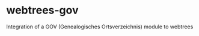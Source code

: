 webtrees-gov
============

Integration of a GOV (Genealogisches Ortsverzeichnis) module to webtrees
